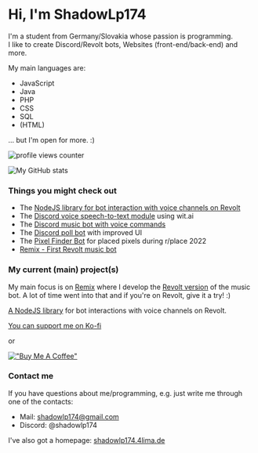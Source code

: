 # Hi, I'm ShadowLp174

I'm a student from Germany/Slovakia whose passion is programming.  
I like to create Discord/Revolt bots, Websites (front-end/back-end) and more.

My main languages are:

- JavaScript
- Java
- PHP
- CSS
- SQL
- (HTML)

... but I'm open for more. :)

![profile views counter](https://komarev.com/ghpvc/?username=shadowlp174)

![My GitHub stats](https://github-readme-stats.vercel.app/api?username=shadowlp174&hide=prs,contribs&theme=dark)

### Things you might check out

- The [NodeJS library for bot interaction with voice channels on Revolt](https://github.com/ShadowLp174/revoice.js)
- The [Discord voice speech-to-text module](https://github.com/shadowlp174/discord-stt) using wit.ai
- The [Discord music bot with voice commands](https://github.com/ShadowLp174/stt-example-bot)
- The [Discord poll bot](https://github.com/shadowlp174/poll-bot) with improved UI
- The [Pixel Finder Bot](https://github.com/PRRQRC/pixel-finder-bot) for placed pixels during r/place 2022
- [Remix - First Revolt music bot](https://github.com/remix-bot/revolt)

### My current (main) project(s)

My main focus is on [Remix](https://github.com/remix-bot) where I develop the [Revolt version](https://github.com/remix-bot/revolt) of the music bot. A lot of time went into that and if you're on Revolt, give it a try! :)

[A NodeJS library](https://github.com/ShadowLp174/revoice.js) for bot interactions with voice channels on Revolt.

[You can support me on Ko-fi](https://ko-fi.com/shadowlp174)

or

[!["Buy Me A Coffee"](https://www.buymeacoffee.com/assets/img/custom_images/orange_img.png)](https://www.buymeacoffee.com/shadowlp174)

### Contact me

If you have questions about me/programming, e.g. just write me through one of the contacts:

- Mail: [shadowlp174@gmail.com](mailto:shadowlp174@gmail.com)
- Discord: @shadowlp174

I've also got a homepage: [shadowlp174.4lima.de](https://shadowlp174.4lima.de)
